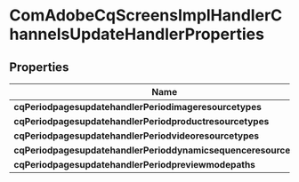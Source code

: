 
# ComAdobeCqScreensImplHandlerChannelsUpdateHandlerProperties

## Properties
Name | Type | Description | Notes
------------ | ------------- | ------------- | -------------
**cqPeriodpagesupdatehandlerPeriodimageresourcetypes** | [**ConfigNodePropertyArray**](ConfigNodePropertyArray.md) |  |  [optional]
**cqPeriodpagesupdatehandlerPeriodproductresourcetypes** | [**ConfigNodePropertyArray**](ConfigNodePropertyArray.md) |  |  [optional]
**cqPeriodpagesupdatehandlerPeriodvideoresourcetypes** | [**ConfigNodePropertyArray**](ConfigNodePropertyArray.md) |  |  [optional]
**cqPeriodpagesupdatehandlerPerioddynamicsequenceresourcetypes** | [**ConfigNodePropertyArray**](ConfigNodePropertyArray.md) |  |  [optional]
**cqPeriodpagesupdatehandlerPeriodpreviewmodepaths** | [**ConfigNodePropertyArray**](ConfigNodePropertyArray.md) |  |  [optional]



